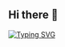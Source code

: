 ## Hi there 👋

<a href="https://git.io/typing-svg"><img src="https://readme-typing-svg.demolab.com?font=Fira+Code&pause=1000&width=435&lines=Si+Puedes+Imaginarlo+Puedes+Programarlo" alt="Typing SVG" /></a>

